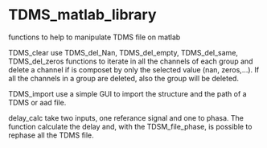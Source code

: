 # TDMS_matlab_library
functions to help to manipulate TDMS file on matlab

TDMS_clear use TDMS_del_Nan, TDMS_del_empty, TDMS_del_same, TDMS_del_zeros functions to iterate in all the channels of each group and delete a channel if is composet by only the selected value (nan, zeros,...). If all the channels in a group are deleted, also the group will be deleted.

TDMS_import use a simple GUI to import the structure and the path of a TDMS or aad file.

delay_calc take two inputs, one referance signal and one to phasa. The function calculate the delay and, with the TDSM_file_phase, is possible to rephase all the TDMS file.
